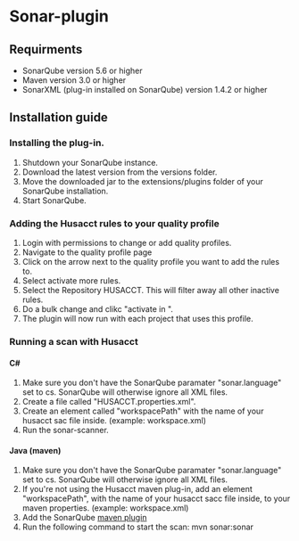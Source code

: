 # Sonar-plugin

## Requirments
- SonarQube version 5.6 or higher
- Maven version 3.0 or higher
- SonarXML (plug-in installed on SonarQube) version 1.4.2 or higher 

## Installation guide

### Installing the plug-in.

1. Shutdown your SonarQube instance.
2. Download the latest version from the versions folder.
3. Move the downloaded jar to the extensions/plugins folder of your SonarQube installation.
4. Start SonarQube.

### Adding the Husacct rules to your quality profile

1. Login with permissions to change or add quality profiles.
2. Navigate to the quality profile page
3. Click on the arrow next to the quality profile you want to add the rules to.
4. Select activate more rules.
5. Select the Repository HUSACCT. This will filter away all other inactive rules.
6. Do a bulk change and clikc "activate in <profile name>".
7. The plugin will now run with each project that uses this profile.

### Running a scan with Husacct

#### C#

1. Make sure you don't have the SonarQube paramater "sonar.language" set to cs. SonarQube will otherwise ignore all XML files.
2. Create a file called "HUSACCT.properties.xml".
3. Create an element called "workspacePath" with the name of your husacct sac file inside. (example: workspace.xml)
4. Run the sonar-scanner.

#### Java (maven)

1. Make sure you don't have the SonarQube paramater "sonar.language" set to cs. SonarQube will otherwise ignore all XML files.
2. If you're not using the Husacct maven plug-in, add an element "workspacePath", with the name of your husacct sacc file inside, to your maven properties. (example: workspace.xml)
3. Add the SonarQube [maven plugin](https://docs.sonarqube.org/display/SCAN/Analyzing+with+SonarQube+Scanner+for+Maven)
4. Run the following command to start the scan: mvn sonar:sonar 


